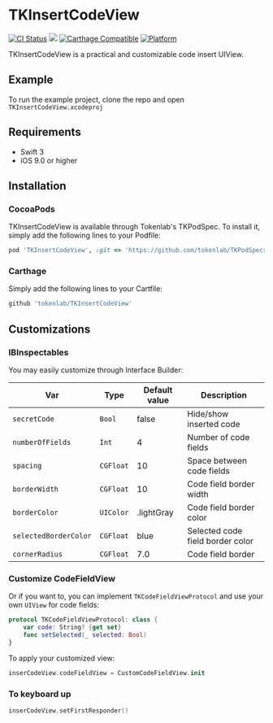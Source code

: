 # TKInsertCodeView
[![CI Status](http://img.shields.io/travis/tokenlab/TKInsertCodeView.svg?style=flat)](https://travis-ci.org/tokenlab/TKInsertCodeView)
![](https://camo.githubusercontent.com/f0604df64b4db3dad5b2a23439b9c253abedeae3/68747470733a2f2f696d672e736869656c64732e696f2f62616467652f53776966742d332e302d6f72616e67652e737667)
[![Carthage Compatible](https://img.shields.io/badge/Carthage-compatible-4BC51D.svg?style=flat)](https://github.com/Carthage/Carthage)
[![Platform](https://img.shields.io/cocoapods/p/SwiftToast.svg?style=flat)](http://cocoapods.org/pods/SwiftToast)

TKInsertCodeView is a practical and customizable code insert UIView.

## Example

To run the example project, clone the repo and open `TKInsertCodeView.xcodeproj`

## Requirements

* Swift 3
* iOS 9.0 or higher

## Installation

### CocoaPods

TKInsertCodeView is available through Tokenlab's TKPodSpec. To install it, simply add the following lines to your Podfile:

```ruby
pod 'TKInsertCodeView', :git => 'https://github.com/tokenlab/TKPodSpecs.git'
```

### Carthage
Simply add the following lines to your Cartfile:

```ruby
github 'tokenlab/TKInsertCodeView'
```

## Customizations

### IBInspectables

You may easily customize through Interface Builder:

|Var|Type|Default value|Description|
|---|---|---|---|
|`secretCode`| `Bool`|false| Hide/show inserted code|
|`numberOfFields`|`Int`| 4| Number of code fields|
|`spacing`| `CGFloat`|10| Space between code fields|
|`borderWidth`| `CGFloat`|10| Code field border width|
|`borderColor`| `UIColor`|.lightGray| Code field border color|
|`selectedBorderColor`| `CGFloat`|blue| Selected code field border color|
|`cornerRadius`| `CGFloat`|7.0| Code field border|

### Customize CodeFieldView

Or if you want to, you can implement `TKCodeFieldViewProtocol` and use your own `UIView` for code fields:

```swift
protocol TKCodeFieldViewProtocol: class {
    var code: String? {get set}
    func setSelected(_ selected: Bool)
}
```

To apply your customized view:

```swift
inserCodeView.codeFieldView = CustomCodeFieldView.init
```

### To keyboard up

```swift
inserCodeView.setFirstResponder()
```
